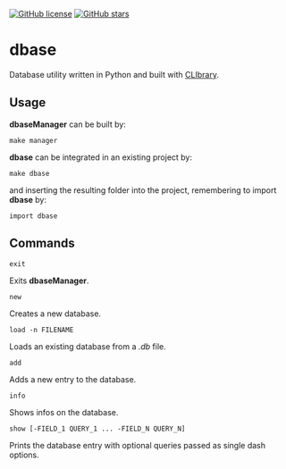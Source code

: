 [![GitHub license](https://img.shields.io/github/license/diantonioandrea/dbase)](https://github.com/diantonioandrea/dbase/blob/main/LICENSE)
[![GitHub stars](https://img.shields.io/github/stars/diantonioandrea/dbase)](https://github.com/diantonioandrea/dbase/stargazers)

# dbase

Database utility written in Python and built with [CLIbrary](https://github.com/diantonioandrea/CLIbrary).

## Usage

**dbaseManager** can be built by:

	make manager

**dbase** can be integrated in an existing project by:

	make dbase

and inserting the resulting folder into the project, remembering to import **dbase** by:

	import dbase

## Commands

	exit

Exits **dbaseManager**.

	new

Creates a new database.

	load -n FILENAME

Loads an existing database from a *.db* file.

	add

Adds a new entry to the database.

	info

Shows infos on the database.

	show [-FIELD_1 QUERY_1 ... -FIELD_N QUERY_N]

Prints the database entry with optional queries passed as single dash options.
